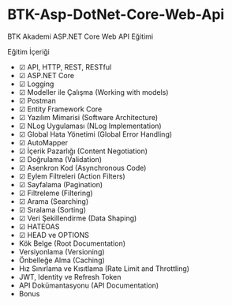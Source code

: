 # BTK-Asp-DotNet-Core-Web-Api
BTK Akademi ASP.NET Core Web API Eğitimi

 Eğitim İçeriği
 - &#9745; API, HTTP, REST, RESTful
 - &#9745; ASP.NET Core
 - &#9745; Logging
 - &#9745; Modeller ile Çalışma (Working with models)
 - &#9745; Postman
 - &#9745; Entity Framework Core
 - &#9745; Yazılım Mimarisi (Software Architecture)
 - &#9745; NLog Uygulaması (NLog Implementation)
 - &#9745; Global Hata Yönetimi (Global Error Handling)
 - &#9745; AutoMapper
 - &#9745; İçerik Pazarlığı (Content Negotiation)
 - &#9745; Doğrulama (Validation)
 - &#9745; Asenkron Kod (Asynchronous Code)
 - &#9745; Eylem Filtreleri (Action Filters)
 - &#9745; Sayfalama (Pagination)
 - &#9745; Filtreleme (Filtering)
 - &#9745; Arama (Searching)
 - &#9745; Sıralama (Sorting)
 - &#9745; Veri Şekillendirme (Data Shaping)
 - &#9745; HATEOAS
 - &#9745; HEAD ve OPTIONS
 - Kök Belge (Root Documentation)
 - Versiyonlama (Versioning)
 - Önbelleğe Alma (Caching)
 - Hız Sınırlama ve Kısıtlama (Rate Limit and Throttling)
 - JWT, Identity ve Refresh Token
 - API Dokümantasyonu (API Documentation)
 - Bonus
